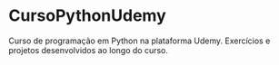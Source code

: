 # CursoPythonUdemy

Curso de programação em Python na plataforma Udemy. Exercícios e projetos desenvolvidos ao longo do curso. 